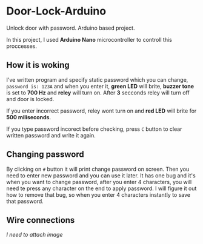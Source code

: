 # Door-Lock-Arduino
Unlock door with password. Arduino based project.

In this project, I used **Arduino Nano** microcontroller to controll this proccesses.

## How it is woking
I've written program and specify static password which you can change, `password is: 123A` and when you enter it, **green LED** will brite, **buzzer tone** is set to **700 Hz** and **reley** will turn on. After **3** secconds reley will turn off and door is locked.

If you enter incorrect password, reley wont turn on and **red LED** will brite for **500 miliseconds**.

If you type password incorect before checking, press `C` button to clear written password and write it again.

## Changing password
By clicking on `#` button it will print change password on screen. Then you need to enter new password and you can use it later. 
It has one bug and it's when you want to change password, after you enter 4 characters, you will need te press any character on the end to 
apply password. I will figure it out how to remove that bug, so when you enter 4 characters instantly to save that password.
## Wire connections

*I need to attach image*
